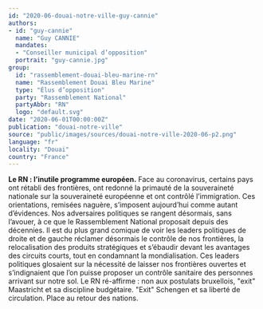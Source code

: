 ```yaml
---
id: "2020-06-douai-notre-ville-guy-cannie"
authors:
- id: "guy-cannie"
  name: "Guy CANNIE"
  mandates: 
  - "Conseiller municipal d’opposition"
  portrait: "guy-cannie.jpg"
group:
  id: "rassemblement-douai-bleu-marine-rn"
  name: "Rassemblement Douai Bleu Marine"
  type: "Élus d’opposition"
  party: "Rassemblement National"
  partyAbbr: "RN"
  logo: "default.svg"
date: "2020-06-01T00:00:00Z"
publication: "douai-notre-ville"
source: "public/images/sources/douai-notre-ville-2020-06-p2.png"
language: "fr"
locality: "Douai"
country: "France"
---
```


**Le RN : l’inutile programme européen.** Face au coronavirus, certains pays ont rétabli des frontières, ont redonné la primauté de la souveraineté nationale sur la souveraineté européenne et ont contrôlé l’immigration. Ces orientations, remisées naguère, s’imposent aujourd’hui comme autant d’évidences. Nos adversaires politiques se rangent désormais, sans l’avouer, à ce que le Rassemblement National proposait depuis des décennies. Il est du plus grand comique de voir les leaders politiques de droite et de gauche réclamer désormais le contrôle de nos frontières, la relocalisation des produits stratégiques et s’ébaudir devant les avantages des circuits courts, tout en condamnant la mondialisation. Ces leaders politiques glosaient sur la nécessité de laisser nos frontières ouvertes et s’indignaient que l’on puisse proposer un contrôle sanitaire des personnes arrivant sur notre sol. Le RN ré-affirme : non aux postulats bruxellois, "exit" Maastricht et sa discipline budgétaire. "Exit" Schengen et sa liberté de circulation. Place au retour des nations.
